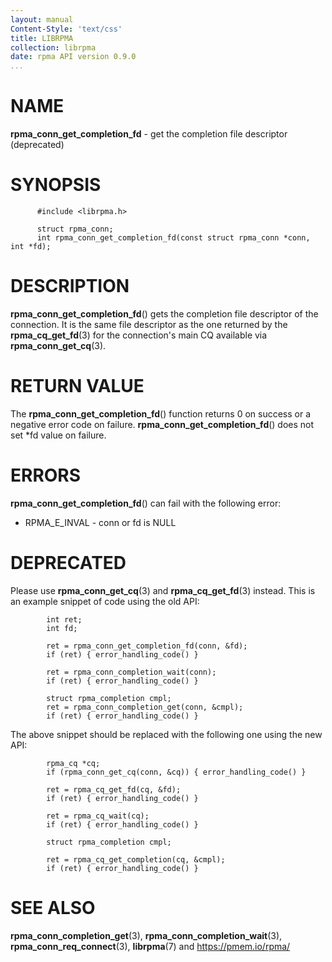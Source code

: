 ```yaml
---
layout: manual
Content-Style: 'text/css'
title: LIBRPMA
collection: librpma
date: rpma API version 0.9.0
...
```


[comment]: <> (SPDX-License-Identifier: BSD-3-Clause)
[comment]: <> (Copyright 2020, Intel Corporation)

NAME
====

**rpma\_conn\_get\_completion\_fd** - get the completion file descriptor
(deprecated)

SYNOPSIS
========

          #include <librpma.h>

          struct rpma_conn;
          int rpma_conn_get_completion_fd(const struct rpma_conn *conn, int *fd);

DESCRIPTION
===========

**rpma\_conn\_get\_completion\_fd**() gets the completion file
descriptor of the connection. It is the same file descriptor as the one
returned by the **rpma\_cq\_get\_fd**(3) for the connection\'s main CQ
available via **rpma\_conn\_get\_cq**(3).

RETURN VALUE
============

The **rpma\_conn\_get\_completion\_fd**() function returns 0 on success
or a negative error code on failure.
**rpma\_conn\_get\_completion\_fd**() does not set \*fd value on
failure.

ERRORS
======

**rpma\_conn\_get\_completion\_fd**() can fail with the following error:

-   RPMA\_E\_INVAL - conn or fd is NULL

DEPRECATED
==========

Please use **rpma\_conn\_get\_cq**(3) and **rpma\_cq\_get\_fd**(3)
instead. This is an example snippet of code using the old API:

            int ret;
            int fd;

            ret = rpma_conn_get_completion_fd(conn, &fd);
            if (ret) { error_handling_code() }

            ret = rpma_conn_completion_wait(conn);
            if (ret) { error_handling_code() }

            struct rpma_completion cmpl;
            ret = rpma_conn_completion_get(conn, &cmpl);
            if (ret) { error_handling_code() }

The above snippet should be replaced with the following one using the
new API:

            rpma_cq *cq;
            if (rpma_conn_get_cq(conn, &cq)) { error_handling_code() }

            ret = rpma_cq_get_fd(cq, &fd);
            if (ret) { error_handling_code() }

            ret = rpma_cq_wait(cq);
            if (ret) { error_handling_code() }

            struct rpma_completion cmpl;

            ret = rpma_cq_get_completion(cq, &cmpl);
            if (ret) { error_handling_code() }

SEE ALSO
========

**rpma\_conn\_completion\_get**(3), **rpma\_conn\_completion\_wait**(3),
**rpma\_conn\_req\_connect**(3), **librpma**(7) and
https://pmem.io/rpma/
